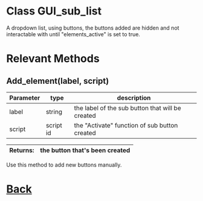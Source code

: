 # Class GUI_sub_list

A dropdown list, using buttons,	the buttons added are hidden and not interactable with until "elements_active" is set to true.
        
# Relevant Methods

## Add_element(label, script)

| Parameter   |  type   |              description                   |
|--           |       --|--                                          |
|   label     | string  | the label of the sub button that will be created |
|   script     | script id  | the "Activate" function of sub button created |

| Returns:  | the button that's been created |
|--         |                             --|

Use this method to add new buttons manually.

# [Back](https://github.com/Ced30/GML-GUI-Library-GGL-Documentation/blob/main/API/Struct%20Classes.md)
